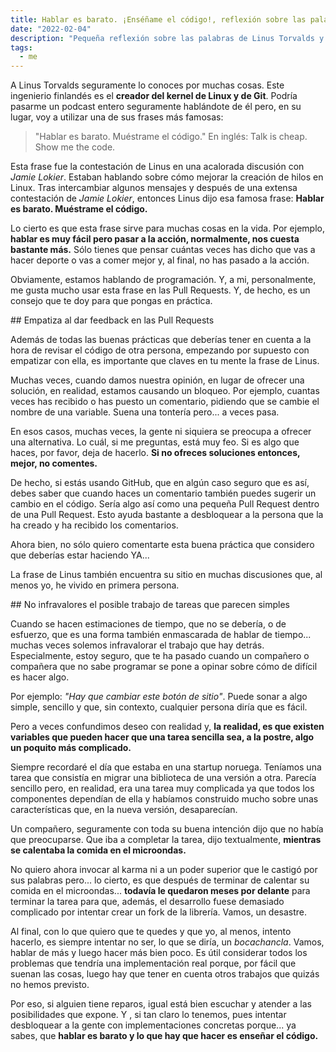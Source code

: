 ```yaml
---
title: Hablar es barato. ¡Enséñame el código!, reflexión sobre las palabras de Linus Torvalds
date: "2022-02-04"
description: "Pequeña reflexión sobre las palabras de Linus Torvalds y qué podemos aprender de ellas en programación."
tags:
  - me
---
```


A Linus Torvalds seguramente lo conoces por muchas cosas. Este ingenierio finlandés es el **creador del kernel de Linux y de Git**. Podría pasarme un podcast entero seguramente hablándote de él pero, en su lugar, voy a utilizar una de sus frases más famosas:

> "Hablar es barato. Muéstrame el código." En inglés: Talk is cheap. Show me the code.

Esta frase fue la contestación de Linus en una acalorada discusión con *Jamie Lokier*. Estaban hablando sobre cómo mejorar la creación de hilos en Linux. Tras intercambiar algunos mensajes y después de una extensa contestación de *Jamie Lokier*, entonces Linus dijo esa famosa frase: **Hablar es barato. Muéstrame el código.**

Lo cierto es que esta frase sirve para muchas cosas en la vida. Por ejemplo, **hablar es muy fácil pero pasar a la acción, normalmente, nos cuesta bastante más.** Sólo tienes que pensar cuántas veces has dicho que vas a hacer deporte o vas a comer mejor y, al final, no has pasado a la acción.

Obviamente, estamos hablando de programación. Y, a mi, personalmente, me gusta mucho usar esta frase en las Pull Requests. Y, de hecho, es un consejo que te doy para que pongas en práctica.

## Empatiza al dar feedback en las Pull Requests

Además de todas las buenas prácticas que deberías tener en cuenta a la hora de revisar el código de otra persona, empezando por supuesto con empatizar con ella, es importante que claves en tu mente la frase de Linus.

Muchas veces, cuando damos nuestra opinión, en lugar de ofrecer una solución, en realidad, estamos causando un bloqueo. Por ejemplo, cuantas veces has recibido o has puesto un comentario, pidiendo que se cambie el nombre de una variable. Suena una tontería pero... a veces pasa.

En esos casos, muchas veces, la gente ni siquiera se preocupa a ofrecer una alternativa. Lo cuál, si me preguntas, está muy feo. Si es algo que haces, por favor, deja de hacerlo. **Si no ofreces soluciones entonces, mejor, no comentes.**

De hecho, si estás usando GitHub, que en algún caso seguro que es así, debes saber que cuando haces un comentario también puedes sugerir un cambio en el código. Sería algo así como una pequeña Pull Request dentro de una Pull Request. Esto ayuda bastante a desbloquear a la persona que la ha creado y ha recibido los comentarios.

Ahora bien, no sólo quiero comentarte esta buena práctica que considero que deberías estar haciendo YA...

La frase de Linus también encuentra su sitio en muchas discusiones que, al menos yo, he vivido en primera persona.

## No infravalores el posible trabajo de tareas que parecen simples

Cuando se hacen estimaciones de tiempo, que no se debería, o de esfuerzo, que es una forma también enmascarada de hablar de tiempo... muchas veces solemos infravalorar el trabajo que hay detrás. Especialmente, estoy seguro, que te ha pasado cuando un compañero o compañera que no sabe programar se pone a opinar sobre cómo de difícil es hacer algo.

Por ejemplo: *"Hay que cambiar este botón de sitio"*. Puede sonar a algo simple, sencillo y que, sin contexto, cualquier persona diría que es fácil.

Pero a veces confundimos deseo con realidad y, **la realidad, es que existen variables que pueden hacer que una tarea sencilla sea, a la postre, algo un poquito más complicado.**

Siempre recordaré el día que estaba en una startup noruega. Teníamos una tarea que consistía en migrar una biblioteca de una versión a otra. Parecía sencillo pero, en realidad, era una tarea muy complicada ya que todos los componentes dependían de ella y habíamos construido mucho sobre unas características que, en la nueva versión, desaparecían.

Un compañero, seguramente con toda su buena intención dijo que no había que preocuparse. Que iba a completar la tarea, dijo textualmente, **mientras se calentaba la comida en el microondas.**

No quiero ahora invocar al karma ni a un poder superior que le castigó por sus palabras pero... lo cierto, es que después de terminar de calentar su comida en el microondas... **todavía le quedaron meses por delante** para terminar la tarea para que, además, el desarrollo fuese demasiado complicado por intentar crear un fork de la librería. Vamos, un desastre.

Al final, con lo que quiero que te quedes y que yo, al menos, intento hacerlo, es siempre intentar no ser, lo que se diría, un *bocachancla*. Vamos, hablar de más y luego hacer más bien poco. Es útil considerar todos los problemas que tendría una implementación real porque, por fácil que suenan las cosas, luego hay que tener en cuenta otros trabajos que quizás no hemos previsto.

Por eso, si alguien tiene reparos, igual está bien escuchar y atender a las posibilidades que expone. Y , si tan claro lo tenemos, pues intentar desbloquear a la gente con implementaciones concretas porque... ya sabes, que **hablar es barato y lo que hay que hacer es enseñar el código.**
